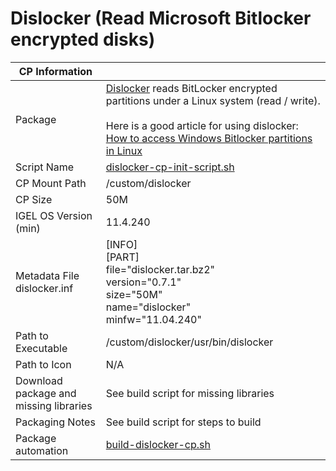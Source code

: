 # Dislocker (Read Microsoft Bitlocker encrypted disks)

|  CP Information |            |
|--------------------|------------|
| Package | [Dislocker](https://github.com/Aorimn/dislocker) reads BitLocker encrypted partitions under a Linux system (read / write). <br /><br /> Here is a good article for using dislocker: [How to access Windows Bitlocker partitions in Linux](https://www.addictivetips.com/ubuntu-linux-tips/access-windows-bitlocker-partitions-in-linux/) |
| Script Name | [dislocker-cp-init-script.sh](dislocker-cp-init-script.sh) |
| CP Mount Path | /custom/dislocker |
| CP Size | 50M |
| IGEL OS Version (min) | 11.4.240 |
| Metadata File <br /> dislocker.inf | [INFO] <br /> [PART] <br /> file="dislocker.tar.bz2" <br /> version="0.7.1" <br /> size="50M" <br /> name="dislocker" <br /> minfw="11.04.240" |
| Path to Executable | /custom/dislocker/usr/bin/dislocker |
| Path to Icon | N/A |
| Download package and missing libraries | See build script for missing libraries |
| Packaging Notes | See build script for steps to build |
| Package automation | [build-dislocker-cp.sh](build-dislocker-cp.sh) |
